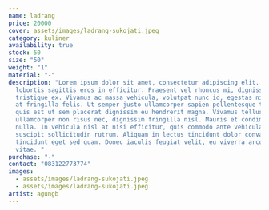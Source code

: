 ```yaml
---
name: ladrang
price: 20000
cover: assets/images/ladrang-sukojati.jpeg
category: kuliner
availability: true
stock: 50
size: "50"
weight: "1"
material: "-"
description: "Lorem ipsum dolor sit amet, consectetur adipiscing elit. Vivamus
  lobortis sagittis eros in efficitur. Praesent vel rhoncus mi, dignissim
  tristique ex. Vivamus ac massa vehicula, volutpat nunc id, egestas nisl. Nam
  at fringilla felis. Ut semper justo ullamcorper sapien pellentesque tempor. Ut
  quis est ut sem placerat dignissim eu hendrerit magna. Vivamus tellus enim,
  ullamcorper non risus nec, dignissim fringilla nisl. Mauris et condimentum
  nulla. In vehicula nisl at nisi efficitur, quis commodo ante vehicula. Proin
  suscipit sollicitudin rutrum. Aliquam in lectus tincidunt dolor convallis
  tincidunt eget sed quam. Donec iaculis feugiat velit, eu viverra arcu faucibus
  vitae. "
purchase: "-"
contact: "083122773774"
images:
  - assets/images/ladrang-sukojati.jpeg
  - assets/images/ladrang-sukojati.jpeg
artist: agungb
---
```

